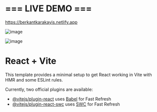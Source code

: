 # === LIVE DEMO ===

https://berkantkarakayis.netlify.app

![image](https://github.com/berkantkarakayis/React_Portfolio_Website/assets/102322084/df36b83c-c903-4cda-b22b-daaa524e8f6f)

![image](https://github.com/berkantkarakayis/React_Portfolio_Website/assets/102322084/2d7f1d00-c646-4583-ae4b-2178f3a64a9b)

# React + Vite

This template provides a minimal setup to get React working in Vite with HMR and some ESLint rules.

Currently, two official plugins are available:

- [@vitejs/plugin-react](https://github.com/vitejs/vite-plugin-react/blob/main/packages/plugin-react/README.md) uses [Babel](https://babeljs.io/) for Fast Refresh
- [@vitejs/plugin-react-swc](https://github.com/vitejs/vite-plugin-react-swc) uses [SWC](https://swc.rs/) for Fast Refresh
